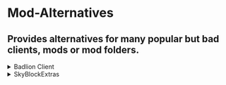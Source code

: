 # Mod-Alternatives
## Provides alternatives for many popular but bad clients, mods or mod folders.

<details>
    <summary>Badlion Client</summary>

# Replacements.
- 1.7 Animations
    - [Sk1er's Old Animations (BETA)](https://sk1er.club/beta)
    - [SpiderFroggy's Old Animations](https://oldanimationsmod.net) (Not recommended, but it works perfectly fine.)
- Armour/Armor Status
    - [Powns' ArmorHUD](https://download.powns.dev/armorhud189)
    - [Sk1er's ChromaHUD](https://sk1er.club/mods/ChromaHUD)
    - [Xander's EvergreenHUD](https://github.com/Evergreen-Client/EvergreenHUD/releases/latest)
    - [MatthewTGM's SimpleHUD](https://www.curseforge.com/minecraft/mc-mods/simplehud)
    - [MatthewTGM's Terbium (BETA)](https://discord.gg/teZMYPwW5x)
- AutoGG
    - [Sk1er's AutoGG](https://sk1er.club/mods/autogg)
- AutoText
    - [MattOnMC's MacroKeyBinding](https://www.curseforge.com/minecraft/mc-mods/macrokey-keybinding/files/2659839)
- AutoTip
    - [Semx11's AutoTip](https://autotip.pro/)
- BlockOverlay
    - [Aycy's BlockOverlay](https://hypixel.net/threads/forge-1-8-9-block-overlay-v4-0-3.1417995/)
    - [MatthewTGM's Terbium (BETA)](https://discord.gg/teZMYPwW5x)
- BossBar
    - [Sk1er's BossBar Customizer](https://sk1er.club/mods/bossbar_customizer)
    - [MatthewTGM's Terbium (BETA)](https://discord.gg/teZMYPwW5x)
- CPS Counter
    - [Sk1er's ChromaHUD](https://sk1er.club/mods/ChromaHUD)
    - [Xander's EvergreenHUD](https://github.com/Evergreen-Client/EvergreenHUD/releases/latest)
    - [MatthewTGM's SimpleHUD](https://www.curseforge.com/minecraft/mc-mods/simplehud)
    - [MatthewTGM's Terbium (BETA)](https://discord.gg/teZMYPwW5x)
- Clear Chat
    - [Sk1er's Patcher](https://sk1er.club/mods/patcher)
- Clan Wars
    - None
- Clear Water
    - [OptiFine](https://optifine.net/adloadx?f=preview_OptiFine_1.8.9_HD_U_M6_pre1.jar&x=a0d5)
- Combo Counter
    - [Erouax Combo Display](https://www.mediafire.com/file/ofrq5kgikbklb2a/Combo_Display_1.8.9.jar/file)
- Coordinates
    - [Sk1er's ChromaHUD](https://sk1er.club/mods/ChromaHUD)
    - [Xander's EvergreenHUD](https://github.com/Evergreen-Client/EvergreenHUD/releases/latest)
    - [MatthewTGM's SimpleHUD](https://www.curseforge.com/minecraft/mc-mods/simplehud)
    - [Batty's Coords PLUS](https://www.curseforge.com/minecraft/mc-mods/batty-ui/files/2272073)
    - [Powns' Coords HUD](https://download.powns.dev/coordsmod189)
    - [MatthewTGM's Terbium (BETA)](https://discord.gg/teZMYPwW5x)
- Crosshair Mod
    - [Sparless' Custom Crosshair](https://www.curseforge.com/minecraft/mc-mods/custom-crosshair-mod/files/3164058)
- DirectionHUD
    - [Sk1er's ChromaHUD](https://sk1er.club/mods/ChromaHUD)
    - [Xander's EvergreenHUD](https://github.com/Evergreen-Client/EvergreenHUD/releases/latest)
    - [MatthewTGM's Terbium (BETA)](https://discord.gg/teZMYPwW5x)
- Enchant Glint
    - [Powns' Glint Colourizer](https://download.powns.dev/glintcolorizer189)
    - [MatthewTGM's Terbium (BETA)](https://discord.gg/teZMYPwW5x)
- FOV Changer
    - [Sk1er's Patcher (/fov command)](https://sk1er.club/mods/patcher)
- FPS Counter
    - [Sk1er's ChromaHUD](https://sk1er.club/mods/ChromaHUD)
    - [Xander's EvergreenHUD](https://github.com/Evergreen-Client/EvergreenHUD/releases/latest)
    - [MatthewTGM's SimpleHUD](https://www.curseforge.com/minecraft/mc-mods/simplehud)
    - [Batty's Coords PLUS](https://www.curseforge.com/minecraft/mc-mods/batty-ui/files/2272073)
    - [Aycy's MiniInfo](https://www.youtube.com/watch?v=9OwPMxBzQog)
    - [Sk1er's Keystrokes](https://sk1er.club/mods/keystrokesmod)
    - [MatthewTGM's Terbium (BETA)](https://discord.gg/teZMYPwW5x)
    - [OptiFine](https://optifine.net/adloadx?f=preview_OptiFine_1.8.9_HD_U_M6_pre1.jar&x=a0d5)
- Fullbright
    - [Sk1er's Patcher](https://sk1er.club/mods/patcher)
- Ghost Liquid Fix
    - [Powns' Lava Fix](https://download.powns.dev/lavafix189)
    - [MatthewTGM's Terbium (BETA)](https://discord.gg/teZMYPwW5x)
- Hit Colour
    - [Aycy's Damage Tint](https://www.youtube.com/watch?v=ZK1C8iThJAA)
- Hitboxes
    - Vanilla (F3 + B)
- Inventory Blur
    - [tterrag's Blur](https://www.curseforge.com/minecraft/mc-mods/blur/files/2665186)
- In-game server switcher
    - [Canalex' InGameServerSwitcher](https://www.youtube.com/watch?v=04EangMQd7I)
    - [Sk1er's Patcher (LOGS YOU OUT ON CLICK)](https://sk1er.club/mods/patcher)
    - [MatthewTGM's Terbium (BETA)](https://discord.gg/teZMYPwW5x)
- Item Counter
    - [Sk1er's Patcher](https://sk1er.club/mods/patcher)
- Item-Info
    - [Sk1er's Patcher](https://sk1er.club/mods/patcher)
- Item Physics
    - [CreativeMD's ItemPhysic Lite](https://www.curseforge.com/minecraft/mc-mods/itemphysic-lite/files/2439695)
    - [MatthewTGM's Terbium (BETA)](https://discord.gg/teZMYPwW5x)
- JustEnoughItems
    - [mezz's JEI](https://www.curseforge.com/minecraft/mc-mods/jei/files/2431977)
- Keystrokes
    - [Sk1er's Keystrokes](https://sk1er.club/mods/keystrokesmod)
- Levelhead
    - [Sk1er's Levelhead](https://sk1er.club/mods/level_head)
- Minimap
    - [Powns' Simple MiniMap](https://github.com/pownsgg/MiniMap)
- Nick Hider
    - [Sk1er's NickHider](https://www.sk1er.club/mods/nick_hider)
- Pack Display
    - [Canalex' Pack Display](https://www.youtube.com/watch?v=LeDNOdOdGyk)
- Particle Mod
    - [Aycy's OnHitParticles](https://www.youtube.com/watch?v=0PPR_t-qyfw)
- Perspective Mod
    - [DJtheRedstoner's Perspective Mod](https://github.com/DJtheRedstoner/PerspectiveModv4/releases/latest)
- PingHUD
    - [Xander's EvergreenHUD](https://github.com/Evergreen-Client/EvergreenHUD/releases/latest)
    - [MatthewTGM's SimpleHUD](https://www.curseforge.com/minecraft/mc-mods/simplehud)
    - [Aycy's MiniInfo](https://www.youtube.com/watch?v=9OwPMxBzQog)
    - [MatthewTGM's Terbium (BETA)](https://discord.gg/teZMYPwW5x)
- Potion Status
    - [Sk1er's ChromaHUD](https://sk1er.club/mods/ChromaHUD)
    - [Xander's EvergreenHUD](https://github.com/Evergreen-Client/EvergreenHUD/releases/latest)
    - [MatthewTGM's SimpleHUD](https://www.curseforge.com/minecraft/mc-mods/simplehud)
    - [MatthewTGM's Terbium (BETA)](https://discord.gg/teZMYPwW5x)
- Reach Display
    - [Dewgs' Reach Display](https://www.youtube.com/watch?v=myQKoGnCjxY)
    - [Xander's EvergreenHUD](https://github.com/Evergreen-Client/EvergreenHUD/releases/latest)
    - [MatthewTGM's SimpleHUD](https://www.curseforge.com/minecraft/mc-mods/simplehud)
    - [MatthewTGM's Terbium (BETA)](https://discord.gg/teZMYPwW5x)
- ResourcePacks24
    - [ResourcePacks24](https://resourcepacks24.de/texturepack-mod)
    - [Aycy's ResourcePack Manager](https://www.youtube.com/watch?v=OQZFWrrEcYM)
- Saturation
    - [RoccoDev's 5zig Reborn](https://5zigreborn.eu/)
- Scoreboard
    - [Canalex and Powns' Sidebarmod Revamp](https://www.youtube.com/watch?v=cn9VvT43yRs)
    - [MatthewTGM's Modern Sidebar Mod](https://github.com/TGMDevelopment/Modern-Sidebar-Mod-Forge/releases/latest)
    - [MatthewTGM's Terbium (BETA)](https://discord.gg/teZMYPwW5x)
- ServerAddressHUD
    - [Sk1er's ChromaHUD](https://sk1er.club/mods/ChromaHUD)
    - [MatthewTGM's SimpleHUD](https://www.curseforge.com/minecraft/mc-mods/simplehud)
    - [MatthewTGM's Terbium (BETA)](https://discord.gg/teZMYPwW5x)
- ShinyPots
    - [RoccoDev's ShinyPots](https://github.com/RoccoDev/ShinyPots-1.8/releases/tag/1.5)
- Stopwatch
    - [Wyvest's TimerHUD](https://github.com/wyvest/timerhud-forge/releases)
    - [Batty's Coords PLUS](https://www.curseforge.com/minecraft/mc-mods/batty-ui/files/2272073)
- Time Changer
    - [Shatterpoint's Revamped TimeChanger](https://github.com/shatter-point/Revamped-TimeChanger/releases)
- Toggle Sneak
    - [Powns' ToggleSneak](https://download.powns.dev/togglesneak189)
- Toggle Sprint
    - [Powns' ToggleSneak](https://download.powns.dev/togglesneak189)
- Waypoints
    - [Aycy's Waypoints](https://www.youtube.com/watch?v=5jq5tXqwDTM)
- Zoom
    - [OptiFine](https://optifine.net/adloadx?f=preview_OptiFine_1.8.9_HD_U_M6_pre1.jar&x=a0d5)
    - [MatthewTGM's Terbium (BETA)](https://discord.gg/teZMYPwW5x)
- Emotes
    - None
- New Chat
    - Compact Chat
        - [Sk1er's Patcher](https://sk1er.club/mods/patcher)
        - [Sk1er's Compact Chat](https://sk1er.club/mods/compactchat)
    - Text Shadow
        - [Sk1er's Patcher](https://sk1er.club/mods/patcher)
    - 24 Hour Timestamps
        - [Sk1er's Patcher](https://sk1er.club/mods/patcher)
    - Fancy Fonts
        - [bre2el's SmoothFont](https://www.curseforge.com/minecraft/mc-mods/smooth-font)
    - Timestamps
        - [Sk1er's Patcher](https://sk1er.club/mods/patcher)
    - Chat Message Notifications
        - [RoccoDev's 5zig Reborn](https://5zigreborn.eu/)
    - Chat Opacity
        - [Sk1er's Patcher](https://sk1er.club/mods/patcher)
        - [MatthewTGM's Terbium (BETA)](https://discord.gg/teZMYPwW5x)
        - [LlamaLad7's BetterChat](https://www.curseforge.com/minecraft/mc-mods/better-chat/files/2918388)
    - Chat Size
        - [LlamaLad7's BetterChat](https://www.curseforge.com/minecraft/mc-mods/better-chat/files/2918388)
- Cosmetics
    - [Sk1er's ModCore](https://sk1er.club/modcore)
    - [MatthewTGM's Terbium (BETA)](https://discord.gg/teZMYPwW5x)
- Sprays
    - None
- Replay Mod
    - [Replay Mod](https://www.replaymod.com/)
- Schematica
    - [Lunatrius' Schematica](https://www.curseforge.com/minecraft/mc-mods/schematica/files/2279147)
- TeamSpeak Mod
    - [RoccoDev's 5zig Reborn](https://5zigreborn.eu/)
- MumbleLink
    - [snipingcoward's MumbleLink](https://www.curseforge.com/minecraft/mc-mods/mumblelink/files/2327154)
- Timers
    - [LlamaLad7's BLCTimers](https://github.com/LlamaLad7/blctimers/releases)
- SkyBlockAddons
    - [Biscuit's SkyBlockAddons](https://biscuit.codes/mods/skyblockaddons/downloadversion/?v=latest)
- NotEnoughUpdates
    - [Moulberry's NotEnoughUpdates](https://github.com/Moulberry/NotEnoughUpdates/releases/latest)

# Why you shouldn't use the client.
- The ex-owner was a pedophile.
- At least 7/8 of the mods are stolen completely.
- Badlion partners only receive ~20-30% of cosmetic profits.
- Everything in the client is way too clunky and buggy.
- The developers are incompetent.

</details>

<details>
    <summary>SkyBlockExtras</summary>

# Other mods you SHOULD use:
| Name | Description | Developer | Discord|
| --- | --- | --- | --- |
| [**Danker's Skyblock Mod**](https://github.com/bowser0000/SkyblockMod/releases) | Mod made to basically replace SkyBlockExtras. [**feature list**](https://github.com/bowser0000/SkyblockMod/blob/development/README.md) | [Danker](https://github.com/bowser0000) | [DSM Discord](https://discord.gg/QsEkNQS) |
| [**NEU**](https://github.com/Moulberry/NotEnoughUpdates/releases/) | Many features that are pretty much essential for playing Hypixel SkyBlock: [**feature list**](https://pastebin.pl/view/c8854a1f) | [Moulberry](https://moulberry.codes/) | [Moulberry's Bush](https://discord.gg/moulberry) |
| [**Skytils**](https://github.com/Skytils/SkytilsMod/releases) | A mod filled with even more features to replace SkyBlockExtras. [**feature list**](https://github.com/Skytils/SkytilsMod/blob/main/README.md) | [Sychic](https://github.com/Sychic), [Lily](https://github.com/My-Name-Is-Jeff) and Angry_Pineapple | [Skytils Discord](https://discord.gg/skytils) |
| [**Patcher**](https://sk1er.club/mods/patcher) | Performance enhancements, vanilla Minecraft bug fixes, and many QoL changes. [**feature list**](https://github.com/LunaNotdev/Patcher-Explanation) | [Asbyth](https://github.com/asbyth) ([Sk1erLLC](https://github.com/sk1erllc/)) | [Sk1er Discord](https://discord.gg/sk1er) |
| [**SkyblockAddons**](https://biscuit.codes/mods/skyblockaddons/downloadversion/?v=1.5.5) | There's a 99.9% chance that you already know what this is. | [Biscuit](https://biscuit.codes/) | [Biscuit's Bakery](https://discord.gg/biscuit) |

**It's recommended to check out [SkyClient](https://discord.com/invite/VH6fdBYzQQ) for a download to an instant mod installer for most popular Hypixel SkyBlock mods.**

# Reasons NOT to buy or use SkyBlockExtras:
- Shit code
    - Modifying the games base code via mixins when there are Forge events with the exact same functionality.
    - Causes incompatabilities and issues because of the above statement.
- Unfathomable amounts of incompatability issues.
    - Due to how the mod is made with mixins and how they're abused so heavily, SkyBlockExtras causes many incompatabilities with other mods, meaning that you won't be able to use said mods in tandem. If you use SkyBlockExtras and you go to the mod's support server you most likely won't receive support or you'll be told to stop using SkyBlockExtras.
- Extreme amounts of obfuscation.
    - Other mod developers can't read your crash reports or even try fathom what they need to change in order to stop this incompatability due to how SkyBlockExtras is obfuscated. If your game crashes and you use SkyBlockExtras NO ONE will even try to help you. The code is obfuscated in such a way to hide the developers blatant piracy and tendencies to "skid". (steal code)
- BLATANTLY steals code from other mods.
    - Looking at the mods code while "decompiled" and semi-deobfuscated you can see how much of its code is stolen from other popular mods.
        - Patcher
            - 1.12 Crop Hitboxes: The 1.12 crop hitboxes feature was added to Patcher while it was in beta for version 1.5. Although, they were bugged/broken and didn't work properly. ComplexOrigin took this opportunity and tried to profit off of it and add it to SkyBlockExtras. The original bug was fixed with help from [Moulberry](https://github.com/Moulberry) and Complex had fixed the same bug in SkyBlockExtras too as soon as the new Patcher beta was released.
            - Chat Timestamps: There's nothing wrong with ComplexOrigin taking this feature, although it doesn't make sense and there's no point in adding it to a **SkyBlock mod**. Complex' argument is that it's for people who don't use or have Patcher, which is obviously bullshit as the mod is now basically essential for the Minecraft 1.8.9 community.
        - Skytils
            - Necron phase timers: ComplexOrigin added this feature to SkyBlockExtras exactly a day after it was added to Skytils, coincidence? I think not!
        - NotEnoughUpdates
            - Custom skull models: Originally, ComplexOrigin made a statement saying that they won't be stealing features from other mods and that people shouldn't request features from other mods. They went back on this not much later by stealing the custom skull models feature from NotEnoughUpdates.
        - ModCore
            - Licensing: According to the ModCore licensing, this is not allowed.
- Directly breaks Mojang's EULA.
    - Mojang had stated that it's against their EULA to sell mods or make profit off of what THEY have made. [![EULA stating the above](assets/Paid-Mods-Against-Minecraft-EULA.png)](https://account.mojang.com/documents/minecraft_eula)
- Performance issues.
    - ComplexOrigin thought the "solution" of this was to steal even more of Patcher optimization features, he was wrong.
- More obfuscation issues...
    - ![Obfuscated config text...](assets/SBE-Crazy-Config.png)
    - ![1.15GB config file](assets/SBE-Crazy-Config-Size.png)

# Even if you bought the mod, PLEASE don't use it. (for the sake of all other mod developers.)
According to the Sunk Cost Fallacy you still shouldn't use this garbage and you almost definitely are not getting your money back. It's best to just dump the mod and move on before you cause a headache for yourself and every mod developer you encounter.

# Give the money to someone who deserves it if you haven't blown it already.
[Moulberry's Patreon](https://www.patreon.com/moulberry)
</details>